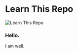 # Learn This Repo


<img alt="Learn This Repo" src="https://img.shields.io/badge/learn%20this%20repo%20with%20AI-58B585">



### Hello. 

I am well. 
